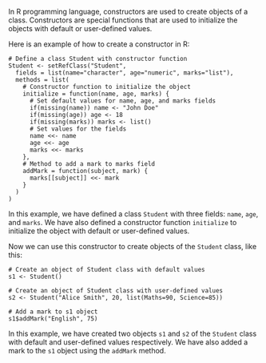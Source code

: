 In R programming language, constructors are used to create objects of a class. Constructors are special functions that are used to initialize the objects with default or user-defined values.

Here is an example of how to create a constructor in R:

```
# Define a class Student with constructor function
Student <- setRefClass("Student", 
  fields = list(name="character", age="numeric", marks="list"),
  methods = list(
    # Constructor function to initialize the object
    initialize = function(name, age, marks) {
      # Set default values for name, age, and marks fields
      if(missing(name)) name <- "John Doe"
      if(missing(age)) age <- 18
      if(missing(marks)) marks <- list()
      # Set values for the fields
      name <<- name
      age <<- age
      marks <<- marks
    },
    # Method to add a mark to marks field
    addMark = function(subject, mark) {
      marks[[subject]] <<- mark
    }
  )
)
```

In this example, we have defined a class `Student` with three fields: `name`, `age`, and `marks`. We have also defined a constructor function `initialize` to initialize the object with default or user-defined values.

Now we can use this constructor to create objects of the `Student` class, like this:

```
# Create an object of Student class with default values
s1 <- Student()

# Create an object of Student class with user-defined values
s2 <- Student("Alice Smith", 20, list(Maths=90, Science=85))

# Add a mark to s1 object
s1$addMark("English", 75)
```

In this example, we have created two objects `s1` and `s2` of the `Student` class with default and user-defined values respectively. We have also added a mark to the `s1` object using the `addMark` method.